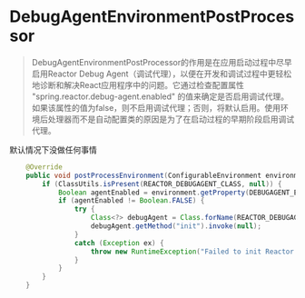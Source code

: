 # DebugAgentEnvironmentPostProcessor

> DebugAgentEnvironmentPostProcessor的作用是在应用启动过程中尽早启用Reactor Debug Agent（调试代理），以便在开发和调试过程中更轻松地诊断和解决React应用程序中的问题。它通过检查配置属性 "spring.reactor.debug-agent.enabled" 的值来确定是否启用调试代理。如果该属性的值为false，则不启用调试代理；否则，将默认启用。使用环境后处理器而不是自动配置类的原因是为了在启动过程的早期阶段启用调试代理。

默认情况下没做任何事情
```java
	@Override
	public void postProcessEnvironment(ConfigurableEnvironment environment, SpringApplication application) {
		if (ClassUtils.isPresent(REACTOR_DEBUGAGENT_CLASS, null)) {
			Boolean agentEnabled = environment.getProperty(DEBUGAGENT_ENABLED_CONFIG_KEY, Boolean.class);
			if (agentEnabled != Boolean.FALSE) {
				try {
					Class<?> debugAgent = Class.forName(REACTOR_DEBUGAGENT_CLASS);
					debugAgent.getMethod("init").invoke(null);
				}
				catch (Exception ex) {
					throw new RuntimeException("Failed to init Reactor's debug agent", ex);
				}
			}
		}
	}
```